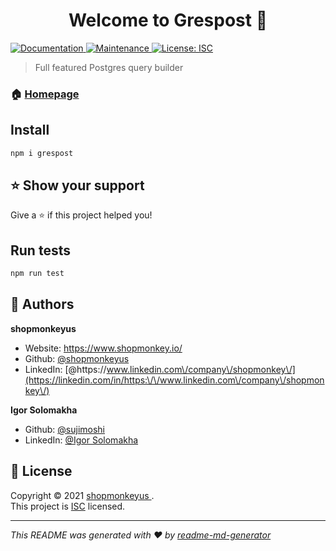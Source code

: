 <h1 align="center">Welcome to Grespost 👋</h1>
<p>
  <a href="https://shopmonkeyus.github.io/grespost/" target="_blank">
    <img alt="Documentation" src="https://img.shields.io/badge/documentation-yes-brightgreen.svg" />
  </a>
  <a href="https://github.com/shopmonkeyus/grespost/graphs/commit-activity" target="_blank">
    <img alt="Maintenance" src="https://img.shields.io/badge/Maintained%3F-yes-green.svg" />
  </a>
  <a href="https://github.com/shopmonkeyus/grespost/blob/master/LICENSE" target="_blank">
    <img alt="License: ISC" src="https://img.shields.io/github/license/shopmonkeyus/grespost" />
  </a>
</p>

> Full featured Postgres query builder

### 🏠 [Homepage](https://shopmonkeyus.github.io/grespost/)

## Install

```sh
npm i grespost
```

## ⭐️ Show your support

Give a ⭐️ if this project helped you!

## Run tests

```sh
npm run test
```

## 👤 Authors

**shopmonkeyus**

* Website: https://www.shopmonkey.io/
* Github: [@shopmonkeyus](https://github.com/shopmonkeyus)
* LinkedIn: [@https:\/\/www.linkedin.com\/company\/shopmonkey\/](https://linkedin.com/in/https:\/\/www.linkedin.com\/company\/shopmonkey\/)

**Igor Solomakha**

* Github: [@sujimoshi](https://github.com/Sujimoshi)
* LinkedIn: [@Igor Solomakha](https://www.linkedin.com/in/isolomakha/)

## 📝 License

Copyright © 2021 [shopmonkeyus ](https://github.com/shopmonkeyus).<br />
This project is [ISC](https://github.com/shopmonkeyus/grespost/blob/master/LICENSE) licensed.

***
_This README was generated with ❤️ by [readme-md-generator](https://github.com/kefranabg/readme-md-generator)_
